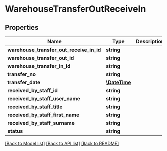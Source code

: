 # WarehouseTransferOutReceiveIn

## Properties
Name | Type | Description | Notes
------------ | ------------- | ------------- | -------------
**warehouse_transfer_out_receive_in_id** | **string** |  | [optional] 
**warehouse_transfer_out_id** | **string** |  | [optional] 
**warehouse_transfer_in_id** | **string** |  | [optional] 
**transfer_no** | **string** |  | [optional] 
**transfer_date** | [**\DateTime**](\DateTime.md) |  | [optional] 
**received_by_staff_id** | **string** |  | [optional] 
**received_by_staff_user_name** | **string** |  | [optional] 
**received_by_staff_title** | **string** |  | [optional] 
**received_by_staff_first_name** | **string** |  | [optional] 
**received_by_staff_surname** | **string** |  | [optional] 
**status** | **string** |  | [optional] 

[[Back to Model list]](../README.md#documentation-for-models) [[Back to API list]](../README.md#documentation-for-api-endpoints) [[Back to README]](../README.md)


